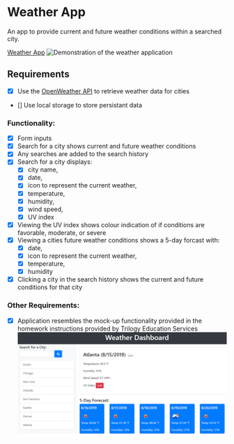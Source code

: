 # Weather App

An app to provide current and future weather conditions within a searched city.

[Weather App](https://clareradtke.github.io/WeatherApp/)
![Demonstration of the weather application]()

## Requirements
- [x] Use the [OpenWeather API](https://openweathermap.org/api) to retrieve weather data for cities
- [] Use local storage to store persistant data

### Functionality:
- [x] Form inputs
- [x] Search for a city shows current and future weather conditions
- [x] Any searches are added to the search history
- [x] Search for a city displays:
  - [x] city name, 
  - [x] date, 
  - [x] icon to represent the current weather, 
  - [x] temperature, 
  - [x] humidity, 
  - [x] wind speed, 
  - [x] UV index

- [x] Viewing the UV index shows colour indication of if conditions are favorable, moderate, or severe
- [x] Viewing a cities future weather conditions shows a 5-day forcast with:
  - [x] date, 
  - [x] icon to represent the current weather,
  - [x] temperature, 
  - [x] humidity

- [x] Clicking a city in the search history shows the current and future conditions for that city

### Other Requirements:

- [x] Application resembles the mock-up functionality provided in the homework instructions provided by Trilogy Education Services
![Mock-up functionality image provided by Trilogy Education Services](./assets/images/06-server-side-apis-homework-demo.png)
